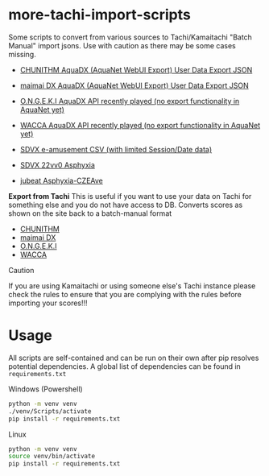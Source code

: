 # more-tachi-import-scripts
Some scripts to convert from various sources to Tachi/Kamaitachi "Batch Manual" import jsons.
Use with caution as there may be some cases missing.

- [CHUNITHM AquaDX (AquaNet WebUI Export) User Data Export JSON](./chuni/aquadx)
- [maimai DX AquaDX (AquaNet WebUI Export) User Data Export JSON](./mai2/aquadx)
- [O.N.G.E.K.I AquaDX API recently played (no export functionality in AquaNet yet)](./ongeki/aquadx)
- [WACCA AquaDX API recently played (no export functionality in AquaNet yet)](./wacca/aquadx)

- [SDVX e-amusement CSV (with limited Session/Date data)](./sdvx/eamuse_csv)
- [SDVX 22vv0 Asphyxia](./sdvx/asphyxia)
- [jubeat Asphyxia-CZEAve](./jubeat/asphyxia)

**Export from Tachi**
This is useful if you want to use your data on Tachi for something else and you do not have access to DB. Converts scores as shown on the site back to a batch-manual format
- [CHUNITHM](./chuni/tachi)
- [maimai DX](./mai2/tachi)
- [O.N.G.E.K.I](./ongeki/tachi)
- [WACCA](./wacca/tachi)


> [!CAUTION]
> If you are using Kamaitachi or using someone else's Tachi instance please check the rules to ensure that you are complying with the rules before importing your scores!!!

# Usage
All scripts are self-contained and can be run on their own after pip resolves potential dependencies. A global list of dependencies can be found in `requirements.txt`

Windows (Powershell)
```bash
python -m venv venv
./venv/Scripts/activate
pip install -r requirements.txt
```

Linux
```bash
python -m venv venv
source venv/bin/activate
pip install -r requirements.txt
```
